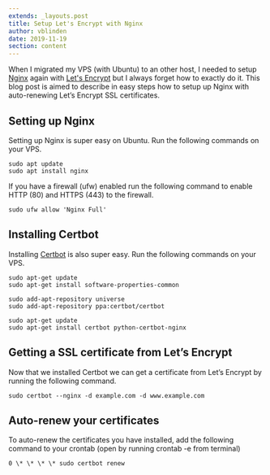 ```yaml
---
extends: _layouts.post
title: Setup Let's Encrypt with Nginx
author: vblinden
date: 2019-11-19
section: content
---
```


When I migrated my VPS (with Ubuntu) to an other host, I needed to setup <a href="https://nginx.org/" target="_blank">
Nginx</a> again with <a href="https://letsencrypt.org/" target="_blank">Let's Encrypt</a> but I always forget how to
exactly do it. This blog post is aimed to describe in easy steps how to setup up Nginx with auto-renewing Let’s Encrypt
SSL certificates.

## Setting up Nginx

Setting up Nginx is super easy on Ubuntu. Run the following commands on your VPS.

```shell
sudo apt update
sudo apt install nginx
```

If you have a firewall (ufw) enabled run the following command to enable HTTP (80) and HTTPS (443) to the firewall.

```shell
sudo ufw allow 'Nginx Full'
```

## Installing Certbot

Installing <a href="https://certbot.eff.org" target="_blank">Certbot</a> is also super easy. Run the following commands
on your VPS.

```shell
sudo apt-get update
sudo apt-get install software-properties-common

sudo add-apt-repository universe
sudo add-apt-repository ppa:certbot/certbot

sudo apt-get update
sudo apt-get install certbot python-certbot-nginx
```

## Getting a SSL certificate from Let’s Encrypt

Now that we installed Certbot we can get a certificate from Let’s Encrypt by running the following command.

```shell
sudo certbot --nginx -d example.com -d www.example.com
```

## Auto-renew your certificates

To auto-renew the certificates you have installed, add the following command to your crontab (open by running crontab -e
from terminal)

```shell
0 \* \* \* \* sudo certbot renew
```
